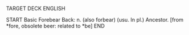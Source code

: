 TARGET DECK
ENGLISH

START
Basic
Forebear
Back: n. (also forbear) (usu. In pl.) Ancestor. [from *fore, obsolete beer: related to *be]
END
